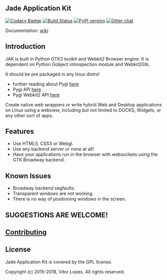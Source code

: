 ## Jade Application Kit

[![Codacy Badge](https://api.codacy.com/project/badge/Grade/c79991176d484d50960a36007749b6a6)](https://www.codacy.com/app/codesardine/Jade-Application-Kit?utm_source=github.com&amp;utm_medium=referral&amp;utm_content=codesardine/Jade-Application-Kit&amp;utm_campaign=Badge_Grade)
[![Build Status](https://travis-ci.org/codesardine/Jade-Application-Kit.svg?branch=master)](https://travis-ci.org/codesardine/Jade-Application-Kit)
[![PyPI version](https://badge.fury.io/py/Jade-Application-Kit.svg)](https://badge.fury.io/py/Jade-Application-Kit)
[![Gitter chat](https://badges.gitter.im/gitterHQ/gitter.png)](https://gitter.im/JustAnotherDesktopEnviroment/Lobby)

Documentation: [wiki](https://github.com/codesardine/Jade-Application-Kit/wiki)

## Introduction

 JAK is built in Python GTK3 toolkit and Webkit2 Browser engine.
 It is dependent on Python Gobject introspection module and Webkit2Gtk.
 
 It should be pre packaged in any linux distro!
  * further reading about Pygi [here](https://wiki.gnome.org/Projects/PyGObject)
  * Pygi API [here](https://lazka.github.io/pgi-docs/)
  * Pygi Webkit2 API [here](https://lazka.github.io/pgi-docs/#WebKit2-4.0)
  
Create native web wrappers or write hybrid Web and Desktop applications on Linux using a webview, including but not limited to DOCKS, Widgets, or any other sort of apps.

## Features
 * Use HTML5, CSS3 or Webgl.
 * Use any backend server or none at all!
 * Have your applications run in the browser with websockets using the GTK Broadway backend.
 
## Known Issues
 * Broadway backend segfaults.
 * Transparent windows are not working.
 * There is no way of positioning windows in the screen.
 
## SUGGESTIONS ARE WELCOME!
## [Contributing](https://github.com/codesardine/Jade-Application-Kit/blob/master/contributing.md)

## License
Jade Application Kit is covered by the GPL license.

Copyright (c) 2015-2018, Vitor Lopes. All rights reserved.

